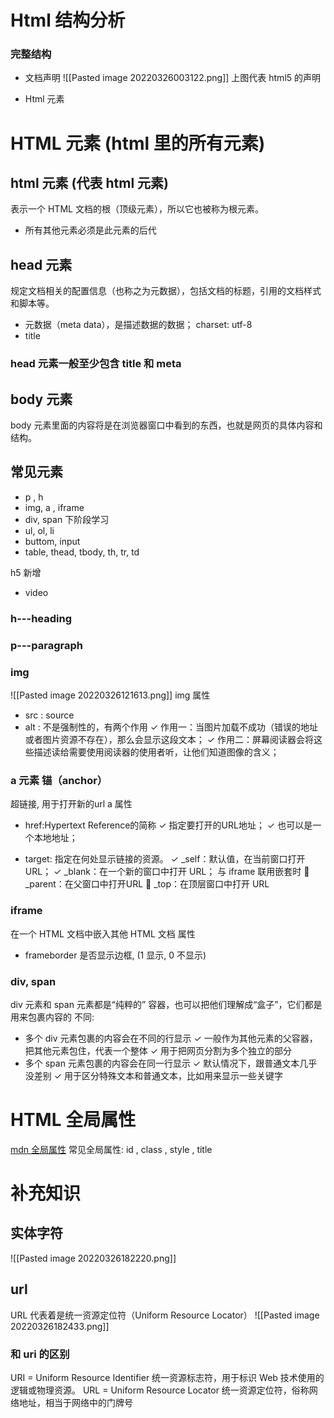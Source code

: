 # Html 结构分析
### 完整结构
- 文档声明
![[Pasted image 20220326003122.png]]
上图代表 html5 的声明

- Html 元素

# HTML 元素 (html 里的所有元素)
## html 元素 (代表 html 元素)
表示一个 HTML 文档的根（顶级元素），所以它也被称为根元素。
- 所有其他元素必须是此元素的后代

## head 元素
规定文档相关的配置信息（也称之为元数据），包括文档的标题，引用的文档样式和脚本等。
- 元数据（meta data），是描述数据的数据； 
charset: utf-8
- title

### head 元素一般至少包含 title 和 meta

## body 元素
body 元素里面的内容将是在浏览器窗口中看到的东西，也就是网页的具体内容和结构。

## 常见元素
- p , h 
- img, a , iframe
- div, span
下阶段学习
- ul, ol, li
- buttom, input
- table, thead, tbody, th, tr,  td

h5 新增
- video


### h---heading
### p---paragraph

### img
![[Pasted image 20220326121613.png]]
img 属性
- src : source
- alt : 不是强制性的，有两个作用
✓ 作用一：当图片加载不成功（错误的地址或者图片资源不存在），那么会显示这段文本；
✓ 作用二：屏幕阅读器会将这些描述读给需要使用阅读器的使用者听，让他们知道图像的含义；

### a 元素  锚（anchor）
超链接, 用于打开新的url
a 属性
- href:Hypertext Reference的简称
✓ 指定要打开的URL地址；
✓ 也可以是一个本地地址；

- target: 指定在何处显示链接的资源。
✓ _self：默认值，在当前窗口打开URL；
✓ _blank：在一个新的窗口中打开 URL；
与 iframe 联用嵌套时
 _parent：在父窗口中打开URL
 _top：在顶层窗口中打开 URL

### iframe 
在一个 HTML 文档中嵌入其他 HTML 文档
属性
- frameborder
是否显示边框, (1 显示, 0 不显示)


### div, span
div 元素和 span 元素都是“纯粹的” 容器，也可以把他们理解成“盒子”，它们都是用来包裹内容的
不同:
- 多个 div 元素包裹的内容会在不同的行显示
✓ 一般作为其他元素的父容器，把其他元素包住，代表一个整体 
✓ 用于把网页分割为多个独立的部分
- 多个 span 元素包裹的内容会在同一行显示
✓ 默认情况下，跟普通文本几乎没差别
✓ 用于区分特殊文本和普通文本，比如用来显示一些关键字


# HTML 全局属性
[mdn 全局属性](https://developer.mozilla.org/zh-CN/docs/Web/HTML/Global_attributes )
常见全局属性: 
id , class , style , title 


# 补充知识
## 实体字符
![[Pasted image 20220326182220.png]]

## url
URL 代表着是统一资源定位符（Uniform Resource Locator）
![[Pasted image 20220326182433.png]]	

### 和 uri 的区别
URI = Uniform Resource Identifier 统一资源标志符，用于标识 Web 技术使用的逻辑或物理资源。
URL = Uniform Resource Locator 统一资源定位符，俗称网络地址，相当于网络中的门牌号


